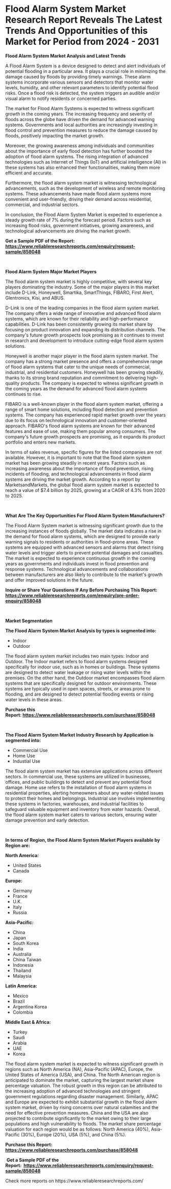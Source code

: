 <p><h1>Flood Alarm System Market Research Report Reveals The Latest Trends And Opportunities of this Market for Period from 2024 - 2031</h1></p><p><strong>Flood Alarm System Market Analysis and Latest Trends</strong></p>
<p><p>A Flood Alarm System is a device designed to detect and alert individuals of potential flooding in a particular area. It plays a crucial role in minimizing the damage caused by floods by providing timely warnings. These alarm systems incorporate various sensors and detectors that monitor water levels, humidity, and other relevant parameters to identify potential flood risks. Once a flood risk is detected, the system triggers an audible and/or visual alarm to notify residents or concerned parties.</p><p>The market for Flood Alarm Systems is expected to witness significant growth in the coming years. The increasing frequency and severity of floods across the globe have driven the demand for advanced warning systems. Governments and local authorities are increasingly investing in flood control and prevention measures to reduce the damage caused by floods, positively impacting the market growth.</p><p>Moreover, the growing awareness among individuals and communities about the importance of early flood detection has further boosted the adoption of flood alarm systems. The rising integration of advanced technologies such as Internet of Things (IoT) and artificial intelligence (AI) in these systems has also enhanced their functionalities, making them more efficient and accurate.</p><p>Furthermore, the flood alarm system market is witnessing technological advancements, such as the development of wireless and remote monitoring systems. These advancements have made flood alarm systems more convenient and user-friendly, driving their demand across residential, commercial, and industrial sectors.</p><p>In conclusion, the Flood Alarm System Market is expected to experience a steady growth rate of 7% during the forecast period. Factors such as increasing flood risks, government initiatives, growing awareness, and technological advancements are driving the market growth.</p></p>
<p><strong>Get a Sample PDF of the Report:&nbsp; <a href="https://www.reliableresearchreports.com/enquiry/request-sample/858048">https://www.reliableresearchreports.com/enquiry/request-sample/858048</a></strong></p>
<p>&nbsp;</p>
<p><strong>Flood Alarm System Major Market Players</strong></p>
<p><p>The flood alarm system market is highly competitive, with several key players dominating the industry. Some of the major players in this market include D-Link, Honeywell, Smartika, SmartThings, FIBARO, First Alert, Glentronics, Kisi, and ABUS.</p><p>D-Link is one of the leading companies in the flood alarm system market. The company offers a wide range of innovative and advanced flood alarm systems, which are known for their reliability and high-performance capabilities. D-Link has been consistently growing its market share by focusing on product innovation and expanding its distribution channels. The company's future growth prospects look promising as it continues to invest in research and development to introduce cutting-edge flood alarm system solutions.</p><p>Honeywell is another major player in the flood alarm system market. The company has a strong market presence and offers a comprehensive range of flood alarm systems that cater to the unique needs of commercial, industrial, and residential customers. Honeywell has been growing steadily, thanks to its strong brand reputation and commitment to delivering high-quality products. The company is expected to witness significant growth in the coming years as the demand for advanced flood alarm systems continues to rise.</p><p>FIBARO is a well-known player in the flood alarm system market, offering a range of smart home solutions, including flood detection and prevention systems. The company has experienced rapid market growth over the years due to its focus on technological innovation and customer-oriented approach. FIBARO's flood alarm systems are known for their advanced features and ease of use, making them popular among consumers. The company's future growth prospects are promising, as it expands its product portfolio and enters new markets.</p><p>In terms of sales revenue, specific figures for the listed companies are not available. However, it is important to note that the flood alarm system market has been growing steadily in recent years. Factors such as increasing awareness about the importance of flood prevention, rising incidents of flooding, and technological advancements in flood alarm systems are driving the market growth. According to a report by MarketsandMarkets, the global flood alarm system market is expected to reach a value of $7.4 billion by 2025, growing at a CAGR of 4.3% from 2020 to 2025.</p></p>
<p>&nbsp;</p>
<p><strong>What Are The Key Opportunities For Flood Alarm System Manufacturers?</strong></p>
<p><p>The Flood Alarm System market is witnessing significant growth due to the increasing instances of floods globally. The market data indicates a rise in the demand for flood alarm systems, which are designed to provide early warning signals to residents or authorities in flood-prone areas. These systems are equipped with advanced sensors and alarms that detect rising water levels and trigger alerts to prevent potential damages and casualties. The market is expected to experience continuous growth in the coming years as governments and individuals invest in flood prevention and response systems. Technological advancements and collaborations between manufacturers are also likely to contribute to the market's growth and offer improved solutions in the future.</p></p>
<p><strong>Inquire or Share Your Questions If Any Before Purchasing This Report: <a href="https://www.reliableresearchreports.com/enquiry/pre-order-enquiry/858048">https://www.reliableresearchreports.com/enquiry/pre-order-enquiry/858048</a></strong></p>
<p>&nbsp;</p>
<p><strong>Market Segmentation</strong></p>
<p><strong>The Flood Alarm System Market Analysis by types is segmented into:</strong></p>
<p><ul><li>Indoor</li><li>Outdoor</li></ul></p>
<p><p>The flood alarm system market includes two main types: Indoor and Outdoor. The Indoor market refers to flood alarm systems designed specifically for indoor use, such as in homes or buildings. These systems are designed to detect water leakage or rising water levels within the premises. On the other hand, the Outdoor market encompasses flood alarm systems that are specifically designed for outdoor environments. These systems are typically used in open spaces, streets, or areas prone to flooding, and are designed to detect potential flooding events or rising water levels in these areas.</p></p>
<p><strong>Purchase this Report:&nbsp;<a href="https://www.reliableresearchreports.com/purchase/858048">https://www.reliableresearchreports.com/purchase/858048</a></strong></p>
<p>&nbsp;</p>
<p><strong>The Flood Alarm System Market Industry Research by Application is segmented into:</strong></p>
<p><ul><li>Commercial Use</li><li>Home Use</li><li>Industial Use</li></ul></p>
<p><p>The flood alarm system market has extensive applications across different sectors. In commercial use, these systems are utilized in businesses, offices, and public buildings to detect and prevent any potential flood damage. Home use refers to the installation of flood alarm systems in residential properties, alerting homeowners about any water-related issues to protect their homes and belongings. Industrial use involves implementing these systems in factories, warehouses, and industrial facilities to safeguard valuable equipment and inventory from water hazards. Overall, the flood alarm system market caters to various sectors, ensuring water damage prevention and early detection.</p></p>
<p>&nbsp;</p>
<p><strong>In terms of Region, the Flood Alarm System Market Players available by Region are:</strong></p>
<p>
    <p> <strong> North America: </strong>
        <ul>
            <li>United States</li>
            <li>Canada</li>
        </ul>
        </p> 
    <p> <strong> Europe: </strong>
        <ul>
            <li>Germany</li>
            <li>France</li>
            <li>U.K.</li>
            <li>Italy</li>
            <li>Russia</li>
        </ul>
        </p> 
    <p> <strong> Asia-Pacific: </strong>
        <ul>
            <li>China</li>
            <li>Japan</li>
            <li>South Korea</li>
            <li>India</li>
            <li>Australia</li>
            <li>China Taiwan</li>
            <li>Indonesia</li>
            <li>Thailand</li>
            <li>Malaysia</li>
        </ul>
        </p> 
    <p> <strong> Latin America: </strong>
        <ul>
            <li>Mexico</li>
            <li>Brazil</li>
            <li>Argentina Korea</li>
            <li>Colombia</li>
        </ul>
        </p> 
    <p> <strong> Middle East & Africa: </strong>
        <ul>
            <li>Turkey</li>
            <li>Saudi</li>
            <li>Arabia</li>
            <li>UAE</li>
            <li>Korea</li>
        </ul>
    </p>
    </p>
<p><p>The flood alarm system market is expected to witness significant growth in regions such as North America (NA), Asia-Pacific (APAC), Europe, the United States of America (USA), and China. The North American region is anticipated to dominate the market, capturing the largest market share percentage valuation. The robust growth in this region can be attributed to the increasing adoption of advanced technologies and stringent government regulations regarding disaster management. Similarly, APAC and Europe are expected to exhibit substantial growth in the flood alarm system market, driven by rising concerns over natural calamities and the need for effective prevention measures. China and the USA are also projected to contribute significantly to the market owing to their large populations and high vulnerability to floods. The market share percentage valuation for each region would be as follows: North America (40%), Asia-Pacific (30%), Europe (20%), USA (5%), and China (5%).</p></p>
<p><strong>Purchase this Report: <a href="https://www.reliableresearchreports.com/purchase/858048">https://www.reliableresearchreports.com/purchase/858048</a></strong></p>
<p>&nbsp;<strong>Get a Sample PDF of the Report:&nbsp;&nbsp;<a href="https://www.reliableresearchreports.com/enquiry/request-sample/858048">https://www.reliableresearchreports.com/enquiry/request-sample/858048</a></strong></p>
<p><strong></strong></p>
<p>Check more reports on https://www.reliableresearchreports.com/</p>